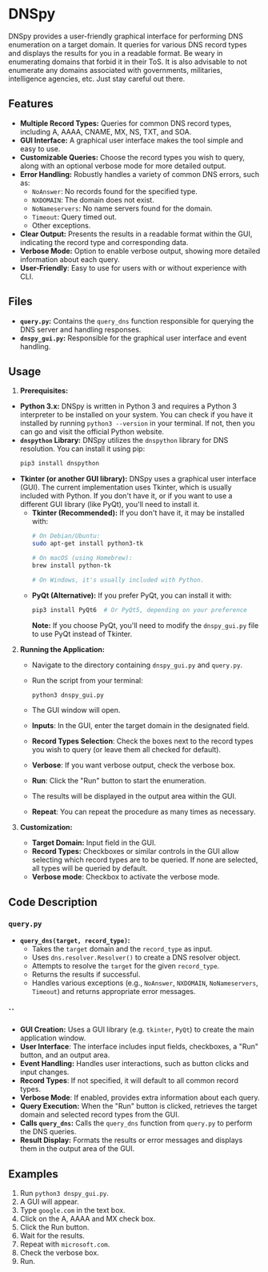 # DNSpy

DNSpy provides a user-friendly graphical interface for performing DNS enumeration on a target domain. It queries for various DNS record types and displays the results for you in a readable format. Be weary in enumerating domains that forbid it in their ToS. It is also advisable to not enumerate any domains associated with governments, militaries, intelligence agencies, etc. Just stay careful out there.

## Features

*   **Multiple Record Types:** Queries for common DNS record types, including A, AAAA, CNAME, MX, NS, TXT, and SOA.
*   **GUI Interface:**  A graphical user interface makes the tool simple and easy to use.
*   **Customizable Queries:** Choose the record types you wish to query, along with an optional verbose mode for more detailed output.
*   **Error Handling:** Robustly handles a variety of common DNS errors, such as:
    *   `NoAnswer`: No records found for the specified type.
    *   `NXDOMAIN`: The domain does not exist.
    *   `NoNameservers`: No name servers found for the domain.
    *   `Timeout`: Query timed out.
    *   Other exceptions.
*   **Clear Output:** Presents the results in a readable format within the GUI, indicating the record type and corresponding data.
*   **Verbose Mode:** Option to enable verbose output, showing more detailed information about each query.
* **User-Friendly**: Easy to use for users with or without experience with CLI.

## Files

*   **`query.py`:** Contains the `query_dns` function responsible for querying the DNS server and handling responses.
*   **`dnspy_gui.py`:** Responsible for the graphical user interface and event handling.

## Usage

1.  **Prerequisites:**

*   **Python 3.x:** DNSpy is written in Python 3 and requires a Python 3 interpreter to be installed on your system. You can check if you have it installed by running `python3 --version` in your terminal. If not, then you can go and visit the official Python website.
*   **`dnspython` Library:** DNSpy utilizes the `dnspython` library for DNS resolution. You can install it using pip:
    ```bash
    pip3 install dnspython
    ```
*   **Tkinter (or another GUI library):** DNSpy uses a graphical user interface (GUI). The current implementation uses Tkinter, which is usually included with Python. If you don't have it, or if you want to use a different GUI library (like PyQt), you'll need to install it.
    *   **Tkinter (Recommended):**  If you don't have it, it may be installed with:
        ```bash
        # On Debian/Ubuntu:
        sudo apt-get install python3-tk

        # On macOS (using Homebrew):
        brew install python-tk

        # On Windows, it's usually included with Python.
        ```
    *   **PyQt (Alternative):** If you prefer PyQt, you can install it with:
        ```bash
        pip3 install PyQt6  # Or PyQt5, depending on your preference
        ```
        **Note:** If you choose PyQt, you'll need to modify the `dnspy_gui.py` file to use PyQt instead of Tkinter.

2.  **Running the Application:**

    *   Navigate to the directory containing `dnspy_gui.py` and `query.py`.
    *   Run the script from your terminal:

        ```bash
        python3 dnspy_gui.py
        ```
    *   The GUI window will open.
    * **Inputs**: In the GUI, enter the target domain in the designated field. 
    * **Record Types Selection**: Check the boxes next to the record types you wish to query (or leave them all checked for default).
    * **Verbose**: If you want verbose output, check the verbose box.
    * **Run**: Click the "Run" button to start the enumeration.
    *   The results will be displayed in the output area within the GUI.
    * **Repeat**: You can repeat the procedure as many times as necessary.

3.  **Customization:**

    *   **Target Domain:** Input field in the GUI.
    *   **Record Types:** Checkboxes or similar controls in the GUI allow selecting which record types are to be queried. If none are selected, all types will be queried by default.
    * **Verbose mode**: Checkbox to activate the verbose mode.

## Code Description

### `query.py`

*   **`query_dns(target, record_type)`:**
    *   Takes the `target` domain and the `record_type` as input.
    *   Uses `dns.resolver.Resolver()` to create a DNS resolver object.
    *   Attempts to resolve the `target` for the given `record_type`.
    *   Returns the results if successful.
    *   Handles various exceptions (e.g., `NoAnswer`, `NXDOMAIN`, `NoNameservers`, `Timeout`) and returns appropriate error messages.

### ``

*   **GUI Creation:**  Uses a GUI library (e.g. `tkinter`, `PyQt`) to create the main application window.
* **User Interface**: The interface includes input fields, checkboxes, a "Run" button, and an output area.
*   **Event Handling:** Handles user interactions, such as button clicks and input changes.
* **Record Types**: If not specified, it will default to all common record types.
* **Verbose Mode**: If enabled, provides extra information about each query.
*   **Query Execution:** When the "Run" button is clicked, retrieves the target domain and selected record types from the GUI.
*   **Calls `query_dns`:** Calls the `query_dns` function from `query.py` to perform the DNS queries.
*   **Result Display:** Formats the results or error messages and displays them in the output area of the GUI.

## Examples

1. Run `python3 dnspy_gui.py`.
2. A GUI will appear.
3. Type `google.com` in the text box.
4. Click on the A, AAAA and MX check box.
5. Click the Run button.
6. Wait for the results.
7. Repeat with `microsoft.com`.
8. Check the verbose box.
9. Run.
